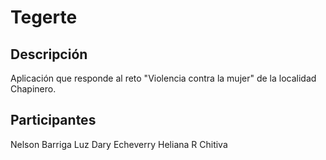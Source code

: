 # Tegerte
## Descripción
Aplicación que responde al reto "Violencia contra la mujer" de la localidad Chapinero.
## Participantes
Nelson Barriga
Luz Dary Echeverry
Heliana R Chitiva
